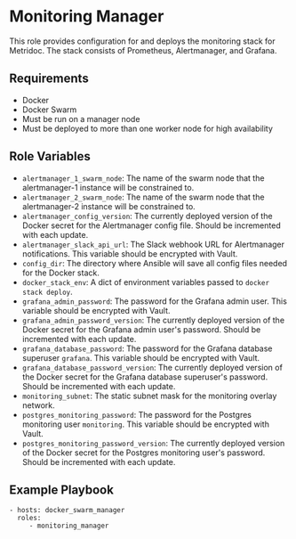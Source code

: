 Monitoring Manager
=========

This role provides configuration for and deploys the monitoring stack for Metridoc. The stack consists of Prometheus, Alertmanager, and Grafana.

Requirements
------------

* Docker
* Docker Swarm
* Must be run on a manager node
* Must be deployed to more than one worker node for high availability

Role Variables
--------------

* `alertmanager_1_swarm_node`: The name of the swarm node that the alertmanager-1 instance will be constrained to.
* `alertmanager_2_swarm_node`: The name of the swarm node that the alertmanager-2 instance will be constrained to.
* `alertmanager_config_version`: The currently deployed version of the Docker secret for the Alertmanager config file. Should be incremented with each update.
* `alertmanager_slack_api_url`: The Slack webhook URL for Alertmanager notifications. This variable should be encrypted with Vault.
* `config_dir`: The directory where Ansible will save all config files needed for the Docker stack.
* `docker_stack_env`: A dict of environment variables passed to `docker stack deploy`.
* `grafana_admin_password`: The password for the Grafana admin user. This variable should be encrypted with Vault.
* `grafana_admin_password_version`: The currently deployed version of the Docker secret for the Grafana admin user's password. Should be incremented with each update.
* `grafana_database_password`: The password for the Grafana database superuser `grafana`. This variable should be encrypted with Vault.
* `grafana_database_password_version`: The currently deployed version of the Docker secret for the Grafana database superuser's password. Should be incremented with each update.
* `monitoring_subnet`: The static subnet mask for the monitoring overlay network.
* `postgres_monitoring_password`: The password for the Postgres monitoring user `monitoring`. This variable should be encrypted with Vault.
* `postgres_monitoring_password_version`: The currently deployed version of the Docker secret for the Postgres monitoring user's password. Should be incremented with each update.

Example Playbook
----------------

    - hosts: docker_swarm_manager
      roles:
         - monitoring_manager
